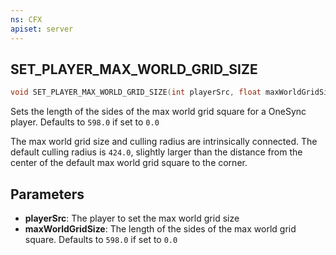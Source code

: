```yaml
---
ns: CFX
apiset: server
---
```

## SET_PLAYER_MAX_WORLD_GRID_SIZE

```c
void SET_PLAYER_MAX_WORLD_GRID_SIZE(int playerSrc, float maxWorldGridSize);
```

Sets the length of the sides of the max world grid square for a OneSync player. Defaults to `598.0` if set to `0.0`

The max world grid size and culling radius are intrinsically connected. The default culling radius is `424.0`, slightly larger than the distance from the center of the default max world grid square to the corner. 

## Parameters
* **playerSrc**: The player to set the max world grid size
* **maxWorldGridSize**: The length of the sides of the max world grid square. Defaults to `598.0` if set to `0.0`